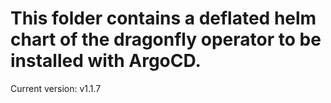 # This folder contains a deflated helm chart of the dragonfly operator to be installed with ArgoCD.

Current version: v1.1.7
